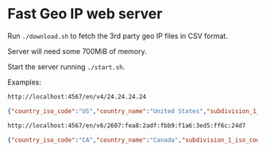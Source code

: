 # Fast Geo IP web server

Run `./download.sh` to fetch the 3rd party geo IP files in CSV format.

Server will need some 700MiB of memory.

Start the server running `./start.sh`.

Examples:

```sh
http://localhost:4567/en/v4/24.24.24.24
```

```json
{"country_iso_code":"US","country_name":"United States","subdivision_1_iso_code":"NY","subdivision_1_name":"New York"}
```

```sh
http://localhost:4567/en/v6/2607:fea8:2adf:fbb9:f1a6:3ed5:ff6c:24d7
```

```json
{"country_iso_code":"CA","country_name":"Canada","subdivision_1_iso_code":"ON","subdivision_1_name":"Ontario"}
```
